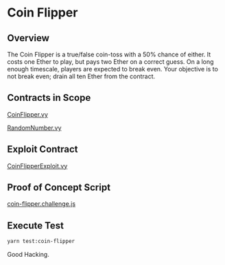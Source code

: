 # Coin Flipper

## Overview

The Coin Flipper is a true/false coin-toss with a 50% chance of either.
It costs one Ether to play, but pays two Ether on a correct guess.
On a long enough timescale, players are expected to break even.
Your objective is to not break even; drain all ten Ether from the contract.

## Contracts in Scope

[CoinFlipper.vy](../contracts/coin-flipper/CoinFlipper.vy)

[RandomNumber.vy](../contracts/coin-flipper/RandomNumber.vy)

## Exploit Contract

[CoinFlipperExploit.vy](../contracts/exploits/CoinFlipperExploit.vy)

## Proof of Concept Script

[coin-flipper.challenge.js](../test/coin-flipper.challenge.js)

## Execute Test

```bash
yarn test:coin-flipper
```

Good Hacking.

